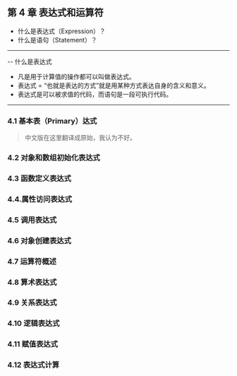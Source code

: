 ## 第 4 章 表达式和运算符

> 
* 什么是表达式（Expression）？
* 什么是语句（Statement）？

---------------------
-- 什么是表达式

* 凡是用于计算值的操作都可以叫做表达式。
* 表达式 = “也就是表达的方式”就是用某种方式表达自身的含义和意义。
* 表达式是可以被求值的代码，而语句是一段可执行代码。




---------------------

### 4.1 基本表（Primary）达式

> 中文版在这里翻译成原始，我认为不好。


### 4.2 对象和数组初始化表达式



### 4.3 函数定义表达式


### 4.4.属性访问表达式


### 4.5 调用表达式


### 4.6 对象创建表达式


### 4.7 运算符概述



### 4.8 算术表达式



### 4.9 关系表达式



### 4.10 逻辑表达式



### 4.11 赋值表达式


### 4.12 表达式计算








